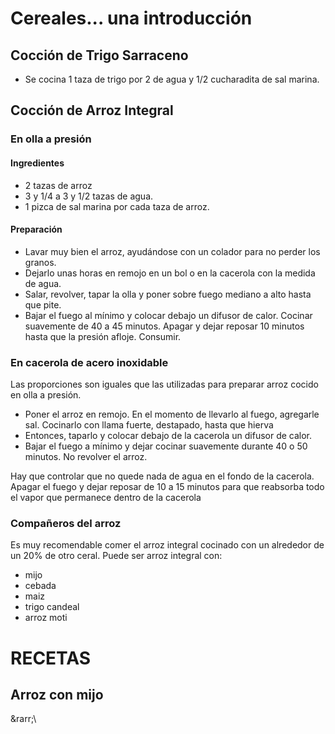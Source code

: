 # Cereales... una introducción #

## Cocción de Trigo Sarraceno ##

- Se cocina 1 taza de trigo por 2 de agua y 1/2 cucharadita de sal marina.

## Cocción de Arroz Integral ##

### En olla a presión ###

#### Ingredientes ####

- 2 tazas de arroz
- 3 y 1/4 a 3 y 1/2 tazas de agua.
- 1 pizca de sal marina por cada taza de arroz.

#### Preparación ####

+ Lavar muy bien el arroz, ayudándose con un colador para no perder los granos.
+ Dejarlo unas horas en remojo en un bol o en la cacerola con la medida de agua.
+ Salar, revolver, tapar la olla y poner sobre fuego mediano a alto hasta que pite.
+ Bajar el fuego al mínimo y colocar debajo un difusor de
  calor. Cocinar suavemente de 40 a 45 minutos. Apagar y dejar reposar
  10 minutos hasta que la presión afloje. Consumir.

### En cacerola de acero inoxidable ###

Las proporciones son iguales que las utilizadas para preparar arroz
cocido en olla a presión.

+ Poner el arroz en remojo. En el momento de llevarlo al fuego,
  agregarle sal. Cocinarlo con llama fuerte, destapado, hasta que
  hierva
+ Entonces, taparlo y colocar debajo de la cacerola un difusor de
  calor.
+ Bajar el fuego a mínimo y dejar cocinar suavemente durante 40 o 50
  minutos. No revolver el arroz.

Hay que controlar que no quede nada de agua en el fondo de la
cacerola. Apagar el fuego y dejar reposar de 10 a 15 minutos para que
reabsorba todo el vapor que permanece dentro de la cacerola

### Compañeros del arroz ###

Es muy recomendable comer el arroz integral cocinado con un alrededor de un 20% de otro ceral.
Puede ser arroz integral con:

- mijo
- cebada
- maiz
- trigo candeal
- arroz moti

# RECETAS #

## Arroz con mijo ##
\&rarr;\ 

